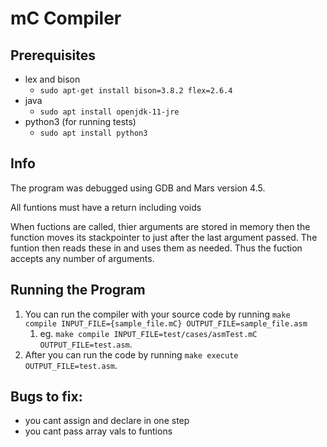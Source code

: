 # mC Compiler

## Prerequisites
* lex and bison 
  * ```sudo apt-get install bison=3.8.2 flex=2.6.4```
* java
  * ```sudo apt install openjdk-11-jre```
* python3 (for running tests)
  * ```sudo apt install python3```

## Info
The program was debugged using GDB and Mars version 4.5.

All funtions must have a return including voids

When fuctions are called, thier arguments are stored in memory then the function moves its stackpointer to just after the last argument passed.
The funtion then reads these in and uses them as needed. Thus the fuction accepts any number of arguments.

## Running the Program
1. You can run the compiler with your source code by running ```make compile INPUT_FILE={sample_file.mC} OUTPUT_FILE=sample_file.asm``` 
   1. eg. ```make compile INPUT_FILE=test/cases/asmTest.mC OUTPUT_FILE=test.asm```. 
2. After you can run the code by running ```make execute OUTPUT_FILE=test.asm```.

## Bugs to fix:
* you cant assign and declare in one step
* you cant pass array vals to funtions
